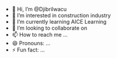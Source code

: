 - 👋 Hi, I’m @Djibrilwacu
- 👀 I’m interested in construction industry
- 🌱 I’m currently learning AICE Learning
- 💞️ I’m looking to collaborate on 
- 📫 How to reach me ...
- 😄 Pronouns: ...
- ⚡ Fun fact: ...

<!---
Djibrilwacu/Djibrilwacu is a ✨ special ✨ repository because its `README.md` (this file) appears on your GitHub profile.
You can click the Preview link to take a look at your changes.
--->
